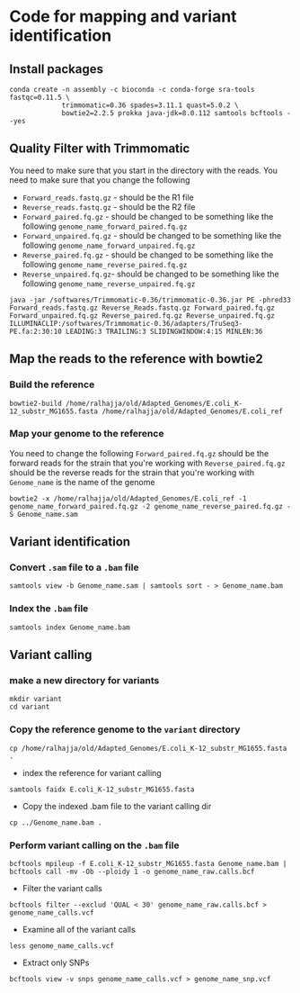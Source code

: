 # Code for mapping and variant identification

## Install packages
```{bash}
conda create -n assembly -c bioconda -c conda-forge sra-tools fastqc=0.11.5 \
             trimmomatic=0.36 spades=3.11.1 quast=5.0.2 \
             bowtie2=2.2.5 prokka java-jdk=8.0.112 samtools bcftools --yes
```

## Quality Filter with Trimmomatic
You need to make sure that you start in the directory with the reads.
You need to make sure that you change the following 
- `Forward_reads.fastq.gz` - should be the R1 file
- `Reverse_reads.fastq.gz` - should be the R2 file
- `Forward_paired.fq.gz` - should be changed to be something like the following `genome_name_forward_paired.fq.gz`
- `Forward_unpaired.fq.gz` - should be changed to be something like the following `genome_name_forward_unpaired.fq.gz`
- `Reverse_paired.fq.gz` - should be changed to be something like the following `genome_name_reverse_paired.fq.gz`
- `Reverse_unpaired.fq.gz`- should be changed to be something like the following `genome_name_reverse_unpaired.fq.gz`

```{BASH} 
java -jar /softwares/Trimmomatic-0.36/trimmomatic-0.36.jar PE -phred33 Forward_reads.fastq.gz Reverse_Reads.fastq.gz Forward_paired.fq.gz Forward_unpaired.fq.gz Reverse_paired.fq.gz Reverse_unpaired.fq.gz ILLUMINACLIP:/softwares/Trimmomatic-0.36/adapters/TruSeq3-PE.fa:2:30:10 LEADING:3 TRAILING:3 SLIDINGWINDOW:4:15 MINLEN:36
```

## Map the reads to the reference with bowtie2

### Build the reference
```{bash}
bowtie2-build /home/ralhajja/old/Adapted_Genomes/E.coli_K-12_substr_MG1655.fasta /home/ralhajja/old/Adapted_Genomes/E.coli_ref
```

### Map your genome to the reference
You need to change the following
`Forward_paired.fq.gz` should be the forward reads for the strain that you're working with
`Reverse_paired.fq.gz` should be the reverse reads for the strain that you're working with 
`Genome_name` is the name of the genome

```{bash}
bowtie2 -x /home/ralhajja/old/Adapted_Genomes/E.coli_ref -1 genome_name_forward_paired.fq.gz -2 genome_name_reverse_paired.fq.gz -S Genome_name.sam
```
## Variant identification

### Convert `.sam` file to a `.bam` file
```{bash}
samtools view -b Genome_name.sam | samtools sort - > Genome_name.bam
```
### Index the `.bam` file
```{bash}
samtools index Genome_name.bam
```

## Variant calling

### make a new directory for variants
```{BASH}
mkdir variant
cd variant
```
### Copy the reference genome to the `variant` directory
```{BASH}
cp /home/ralhajja/old/Adapted_Genomes/E.coli_K-12_substr_MG1655.fasta .
```
- index the reference for variant calling
```{BASH}
samtools faidx E.coli_K-12_substr_MG1655.fasta
```
- Copy the indexed .bam file to the variant calling dir
```{BASH}
cp ../Genome_name.bam .
```
### Perform variant calling on the `.bam` file
```{BASH}
bcftools mpileup -f E.coli_K-12_substr_MG1655.fasta Genome_name.bam | bcftools call -mv -Ob --ploidy 1 -o genome_name_raw.calls.bcf
```
- Filter the variant calls
```{BASH}
bcftools filter --exclud 'QUAL < 30' genome_name_raw.calls.bcf > genome_name_calls.vcf
```
- Examine all of the variant calls
```{BASH}
less genome_name_calls.vcf
```
- Extract only SNPs
```{BASH}
bcftools view -v snps genome_name_calls.vcf > genome_name_snp.vcf
```
